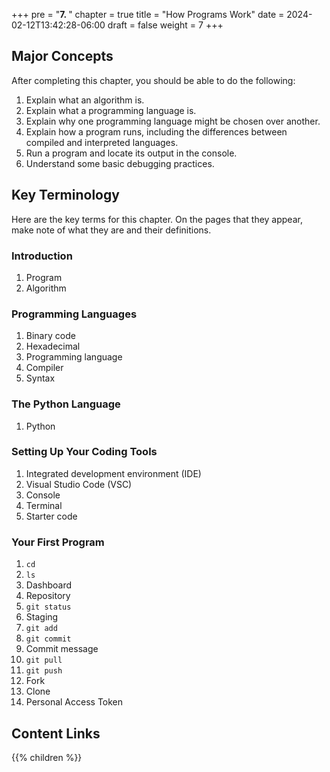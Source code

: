 +++
pre = "<b>7. </b>"
chapter = true
title = "How Programs Work"
date = 2024-02-12T13:42:28-06:00
draft = false
weight = 7
+++

## Major Concepts

After completing this chapter, you should be able to do the following:
1. Explain what an algorithm is.
1. Explain what a programming language is.
1. Explain why one programming language might be chosen over another.
1. Explain how a program runs, including the differences between compiled and interpreted languages.
1. Run a program and locate its output in the console.
1. Understand some basic debugging practices.

## Key Terminology
Here are the key terms for this chapter. On the pages that they appear, make note of what they are and their definitions.

### Introduction
1. Program
1. Algorithm

### Programming Languages
1. Binary code
1. Hexadecimal
1. Programming language
1. Compiler
1. Syntax

### The Python Language
1. Python

### Setting Up Your Coding Tools
1. Integrated development environment (IDE)
1. Visual Studio Code (VSC)
1. Console
1. Terminal
1. Starter code

### Your First Program

1. `cd`
1. `ls`
1. Dashboard
1. Repository
1. `git status`
1. Staging
1. `git add`
1. `git commit`
1. Commit message
1. `git pull`
1. `git push`
1. Fork
1. Clone
1. Personal Access Token


## Content Links

{{% children %}}


